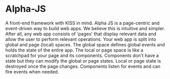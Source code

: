 # Alpha-JS
A front-end framework with KISS in mind. Alpha JS is a page-centric and event-driven way to build web apps. We believe this is intuitive and simpler. After all, any web app consists of 'pages' that display relevant data and allow the user to perform relevant operations. Your web app is split into global and page (local) spaces. The global space defines global events and holds the state of the entire app. The local or page space is like a scratchpad for your page and its components. Components don't have a state but they can modify the global or page states. Local or page state is destroyed once the page changes. Components listen for events and can fire events when needed. 
